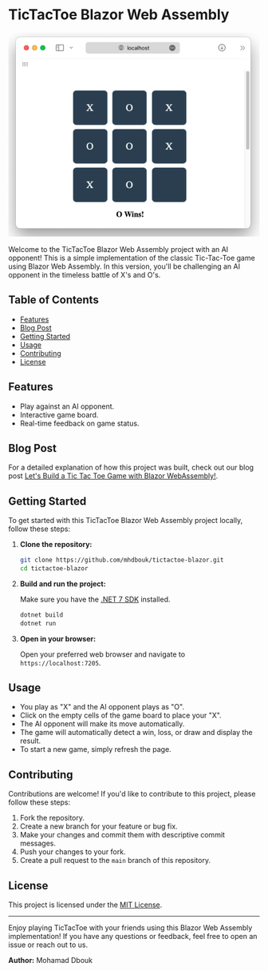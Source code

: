 # TicTacToe Blazor Web Assembly

![TicTacToe Preview](tictactoe-preview.png)

Welcome to the TicTacToe Blazor Web Assembly project with an AI opponent! This is a simple implementation of the classic Tic-Tac-Toe game using Blazor Web Assembly. In this version, you'll be challenging an AI opponent in the timeless battle of X's and O's.

## Table of Contents

[//]: # (- [Demo]&#40;#demo&#41;)
- [Features](#features)
- [Blog Post](#blog-post)
- [Getting Started](#getting-started)
- [Usage](#usage)
- [Contributing](#contributing)
- [License](#license)

[//]: # (## Demo)

[//]: # ()
[//]: # (You can try out the live demo of the TicTacToe game [here]&#40;https://tictactoe.mdbouk.com&#41;.)

## Features

- Play against an AI opponent.
- Interactive game board.
- Real-time feedback on game status.

## Blog Post

For a detailed explanation of how this project was built, check out our blog post [Let's Build a Tic Tac Toe Game with Blazor WebAssembly!](https://mdbouk.com/lets-build-a-tic-tac-toe-game-with-blazor-webassembly/).


## Getting Started

To get started with this TicTacToe Blazor Web Assembly project locally, follow these steps:

1. **Clone the repository:**

    ```bash
    git clone https://github.com/mhdbouk/tictactoe-blazor.git
    cd tictactoe-blazor
    ```

2. **Build and run the project:**

   Make sure you have the [.NET 7 SDK](https://dotnet.microsoft.com/download/dotnet/7.0) installed.

    ```bash
    dotnet build
    dotnet run
    ```

3. **Open in your browser:**

   Open your preferred web browser and navigate to `https://localhost:7205`.

## Usage

- You play as "X" and the AI opponent plays as "O".
- Click on the empty cells of the game board to place your "X".
- The AI opponent will make its move automatically.
- The game will automatically detect a win, loss, or draw and display the result.
- To start a new game, simply refresh the page.

## Contributing

Contributions are welcome! If you'd like to contribute to this project, please follow these steps:

1. Fork the repository.
2. Create a new branch for your feature or bug fix.
3. Make your changes and commit them with descriptive commit messages.
4. Push your changes to your fork.
5. Create a pull request to the `main` branch of this repository.

## License

This project is licensed under the [MIT License](LICENSE).

---

Enjoy playing TicTacToe with your friends using this Blazor Web Assembly implementation! If you have any questions or feedback, feel free to open an issue or reach out to us.

**Author:** Mohamad Dbouk
